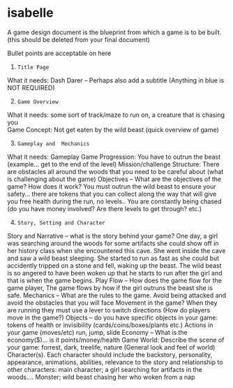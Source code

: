 # isabelle
A game design document is the blueprint from which a game is to be built.  
(this should be deleted from your final document) 

Bullet points are acceptable on here
 
1.     Title Page  
What it needs: Dash Darer – Perhaps also add a subtitle (Anything in blue is NOT REQUIRED)

2.     Game Overview
What it needs:  some sort of track/maze to run on, a creature that is chasing you  
Game Concept:  Not get eaten by the wild beast (quick overview of game)

3.     Gameplay and  Mechanics
What it needs:		Gameplay
Game Progression: You have to outrun the beast (example… get to the end of the level)
Mission/challenge Structure: There are obstacles all around the woods that you need to be careful about (what is challenging about the game)
Objectives – What are the objectives of the game? How does it work?  You must outrun the wild beast to ensure your safety… there are tokens that you can collect along the way that will give you free health during the run, no levels.. You are constantly being chased (do you have money involved? Are there levels to get through? etc.)

4.     Story, Setting and Character 
Story and Narrative – what is the story behind your game? One day, a girl was searching around the woods for some artifacts she could show off in her history class when she encountered this cave. She went inside the cave and saw a wild beast sleeping. She started to run as fast as she could but accidently tripped on a stone and fell, waking up the beast. The wild beast is so angered to have been woken up that he starts to run after the girl and that is when the game begins. 
Play Flow – How does the game flow for the game player, The game flows by how if the girl outruns the beast she is safe.
Mechanics – What are the rules to the game. Avoid being attacked and avoid the obstacles that  you will face
Movement in the game? When they are running they must use a  lever to switch directions (How do players move in the game?)
Objects – do you have specific objects in your game: tokens of health or invisibility (cards/coins/boxes/plants etc.)
				Actions in your game (moves/etc) run, jump, slide
Economy – What is the economy($)... is it points/money/health
Game World: Describe the scene of your game: forrest, dark, treelife, nature
(General look and feel of world)
Character(s).  Each character should include the backstory, personality, appearance, animations, abilities, relevance to the story and relationship to other characters: main character; a girl searching for artifacts in the woods…. Monster; wild beast chasing her who woken from a nap
